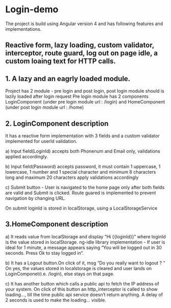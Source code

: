 # Login-demo

The project is build using Angular version 4 and has following features and implementations.

## Reactive form, lazy loading, custom validator, interceptor, route guard, log out on page idle, a custom loaing text for HTTP calls.

## 1. A lazy and an eagrly loaded module.
   Project has 2 module - pre login and post login, post login module should is lazily loaded after login request
   Pre login module has 2 components LoginComponent (under pre login module url : /login) and HomeComponent (under post login module url : /home)
## 2. LoginComponent description
It has a reactive form implementation with 3 fields and a custom validator implemented for userId validation.

  a) Input field(LoginId) accepts both Phonenum and Email only, validations applied accordingly.
  
  b) Input field(Password) accepts password, it must contain 1 uppercase, 1 lowercase, 1 number and 1 special character and minimum 8 characters long and maximum 20 characters  apply validations accordingly
  
  c) Submit button - User is navigated to  the home page only after both fields are valid and Submit is clicked. Route guared is implemented to prevent navigation by changing URL.
  
On submit loginId is stored in localStorage, using a LocalStorageService
## 3.HomeComponent description
  a) It reads value from localStorage and display “Hi {{loginId}}” where loginId is the value stored in localStorage.
  ng-idle library implementation - If user is ideal for 1 minute,  a message appears saying “You will be logged out in 30 seconds. Press Ok   to stay logged in”.

  b) It has a Logout button.On click of it, msg “Do you really want to logout ? “ On yes, the values stored in localstorage  is cleared and user lands on LoginComponet(i.e. /login), else stays on that page.

  c) It has another button which calls a public api to fetch the IP address of your system. On click of this button an http_interceptor is called to show loading…, till the time public api service doesn’t return anything. A delay of 2 seconds is used to make the loading...  visible.
